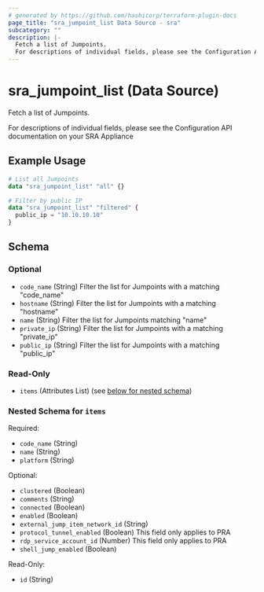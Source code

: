 ```yaml
---
# generated by https://github.com/hashicorp/terraform-plugin-docs
page_title: "sra_jumpoint_list Data Source - sra"
subcategory: ""
description: |-
  Fetch a list of Jumpoints.
  For descriptions of individual fields, please see the Configuration API documentation on your SRA Appliance
---
```


# sra_jumpoint_list (Data Source)

Fetch a list of Jumpoints.

For descriptions of individual fields, please see the Configuration API documentation on your SRA Appliance

## Example Usage

```terraform
# List all Jumpoints
data "sra_jumpoint_list" "all" {}

# Filter by public IP
data "sra_jumpoint_list" "filtered" {
  public_ip = "10.10.10.10"
}
```

<!-- schema generated by tfplugindocs -->
## Schema

### Optional

- `code_name` (String) Filter the list for Jumpoints with a matching "code_name"
- `hostname` (String) Filter the list for Jumpoints with a matching "hostname"
- `name` (String) Filter the list for Jumpoints matching "name"
- `private_ip` (String) Filter the list for Jumpoints with a matching "private_ip"
- `public_ip` (String) Filter the list for Jumpoints with a matching "public_ip"

### Read-Only

- `items` (Attributes List) (see [below for nested schema](#nestedatt--items))

<a id="nestedatt--items"></a>
### Nested Schema for `items`

Required:

- `code_name` (String)
- `name` (String)
- `platform` (String)

Optional:

- `clustered` (Boolean)
- `comments` (String)
- `connected` (Boolean)
- `enabled` (Boolean)
- `external_jump_item_network_id` (String)
- `protocol_tunnel_enabled` (Boolean) This field only applies to PRA
- `rdp_service_account_id` (Number) This field only applies to PRA
- `shell_jump_enabled` (Boolean)

Read-Only:

- `id` (String)


